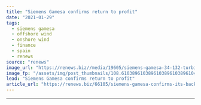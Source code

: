 ```yaml
---
title: "Siemens Gamesa confirms return to profit"
date: "2021-01-29"
tags: 
  - siemens gamesa
  - offshore wind
  - onshore wind
  - finance
  - spain
  - renews
source: "renews"
image_url: "https://renews.biz//media/19605/siemens-gamesa-34-132-turbine-credit-wpd-1.jpg?mode=crop&width=770&heightratio=0.6103896103896103896103896104&slimmage=true"
image_fp: "/assets/img/post_thumbnails/108.6103896103896103896103896104&slimmage=true"
lead: "Siemens Gamesa confirms return to profit"
article_url: "https://renews.biz/66105/siemens-gamesa-confirms-its-back-in-the-black/"
---
```


---
